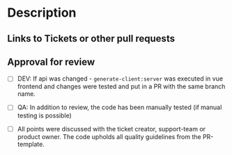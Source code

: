 # Description
<!--
  This is a template to add as much information as possible to the pull request, to help reviewer and as a checklist for you. Points to remember are set in the comments, please read and keep them in mind:

    - Code should be self-explanatory and share your knowledge with others
    - Document code that is not self-explanatory
    - Think about bugs and keep security in mind
    - Write tests (Unit and Integration), also for error cases
    - Main logic should be hidden behind the api, never trust the client
    - Visible changes should be discussed with the UX-Team from the beginning of development; they also have to accept them at the end
    - Leave the code cleaner than you found it. Remove unnecessary lines. Listen to the linter.
-->

## Links to Tickets or other pull requests
<!--
Base links to copy
- https://github.com/hpi-schul-cloud/schulcloud-client/pull/????
- https://ticketsystem.dbildungscloud.de/browse/BC-????
-->

<!--
## Changes
  What will the PR change?
  Why are the changes required?
  Short notice if a ticket exists, more detailed if not
-->

## Approval for review

- [ ] DEV: If api was changed - `generate-client:server` was executed in vue frontend and changes were tested and put in a PR with the same branch name.
- [ ] QA: In addition to review, the code has been manually tested (if manual testing is possible)
- [ ] All points were discussed with the ticket creator, support-team or product owner. The code upholds all quality guidelines from the PR-template.

